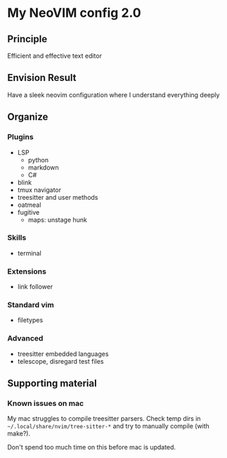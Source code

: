 # My NeoVIM config 2.0

## Principle

Efficient and effective text editor

## Envision Result

Have a sleek neovim configuration where I understand everything deeply

## Organize

### Plugins

- LSP
    - python
    - markdown
    - C#
- blink
- tmux navigator
- treesitter and user methods
- oatmeal
- fugitive
    - maps: unstage hunk

### Skills

- terminal

### Extensions

- link follower

### Standard vim

- filetypes

### Advanced

- treesitter embedded languages
- telescope, disregard test files

## Supporting material

### Known issues on mac

My mac struggles to compile treesitter parsers.
Check temp dirs in `~/.local/share/nvim/tree-sitter-*` and try to manually compile (with make?).

Don't spend too much time on this before mac is updated.
